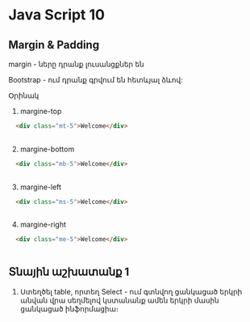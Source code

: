 # Java Script 10

## Margin & Padding
  margin - ները դրանք լուսանցքներ են

  Bootstrap - ում դրանք գրվում են հետևյալ ձևով:

  Օրինակ 
  1. margine-top

```html
  <div class="mt-5">Welcome</div>
  
```
  2. margine-bottom

```html
  <div class="mb-5">Welcome</div>
  
```

  3. margine-left

```html
  <div class="ms-5">Welcome</div>
  
```

  4. margine-right

```html
  <div class="me-5">Welcome</div>
  
```






## Տնային աշխատանք 1

1. Ստեղծել table, որտեղ Select - ում գտնվող ցանկացած երկրի անվան վրա սեղմելով կստանանք ամեն երկրի մասին ցանկացած ինֆորմացիա։

